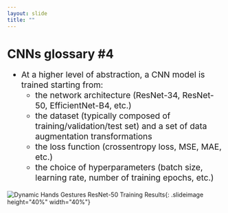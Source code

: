 ```yaml
---
layout: slide
title: ""
---
```


# CNNs glossary #4

<div markdown="1" style="font-size:2vw">


- At a higher level of abstraction, a CNN model is trained starting from:
	- the network architecture (ResNet-34, ResNet-50, EfficientNet-B4, etc.)
	- the dataset (typically composed of training/validation/test set) and a set of data augmentation transformations
	- the loss function (crossentropy loss, MSE, MAE, etc.)
	- the choice of hyperparameters (batch size, learning rate, number of training epochs, etc.)

</div>

![Dynamic Hands Gestures ResNet-50 Training Results](assets/pics/old-imgs/dynamic-hands-gestures-resnet-training-and-results.png){: .slideimage height="40%" width="40%"}

